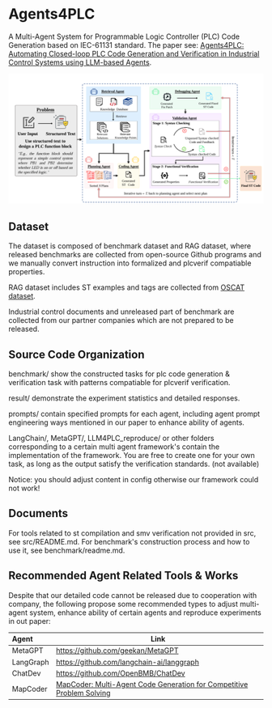 # Agents4PLC
A Multi-Agent System for Programmable Logic Controller (PLC) Code Generation based on IEC-61131 standard. The paper see:
[Agents4PLC: Automating Closed-loop PLC Code Generation and Verification in Industrial Control Systems using LLM-based Agents](https://arxiv.org/abs/2410.14209).

![Overview of our workflow.](pics/workflow.png)

## Dataset

The dataset is composed of benchmark dataset and RAG dataset, where released benchmarks are collected 
from open-source Github programs and we manually convert instruction into formalized and plcverif 
compatiable properties.

RAG dataset includes ST examples and tags are collected from [OSCAT dataset](http://www.oscat.de).

Industrial control documents and unreleased part of benchmark are collected from our partner companies
which are not prepared to be released.


## Source Code Organization

benchmark/ show the constructed tasks for plc code generation & verification task with patterns compatiable for plcverif verification.

result/ demonstrate the experiment statistics and detailed responses.

prompts/ contain specified prompts for each agent, including agent prompt engineering ways mentioned in our paper to 
enhance ability of agents.

LangChain/, MetaGPT/, LLM4PLC_reproduce/ or other folders corresponding to a certain multi agent framework's contain the implementation of the framework. You are free to create one for your own task, as long as the output satisfy the verification standards. (not available)

Notice: you should adjust content in config otherwise our framework could not work!

## Documents

For tools related to st compilation and smv verification not provided in src, see src/README.md.
For benchmark's construction process and how to use it, see benchmark/readme.md.

## Recommended Agent Related Tools & Works

Despite that our detailed code cannot be released due to cooperation with company, the following propose some recommended types 
to adjust multi-agent system, enhance ability of certain agents and reproduce experiments in out paper:  

| Agent       | Link |
| :--- | ----------- |
| MetaGPT     | https://github.com/geekan/MetaGPT                |
| LangGraph   | https://github.com/langchain-ai/langgraph        |
| ChatDev     | https://github.com/OpenBMB/ChatDev               |
| MapCoder    | [MapCoder: Multi-Agent Code Generation for Competitive Problem Solving](https://arxiv.org/abs/2405.11403) |





